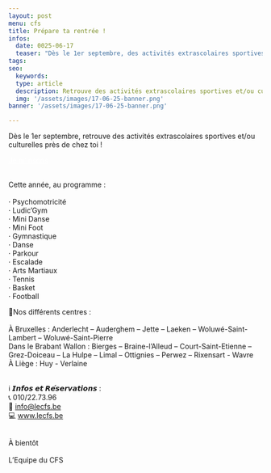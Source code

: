 ```yaml
---
layout: post
menu: cfs
title: Prépare ta rentrée !
infos:
  date: 0025-06-17
  teaser: "Dès le 1er septembre, des activités extrascolaires sportives et culturelles !"
tags:
seo:
  keywords:
  type: article
  description: Retrouve des activités extrascolaires sportives et/ou culturelles.
  img: '/assets/images/17-06-25-banner.png'
banner: '/assets/images/17-06-25-banner.png'

---
```


Dès le 1er septembre, retrouve des activités extrascolaires sportives et/ou culturelles près de chez toi !

<div class="d-flex justify-content-center mb-3">
  <a href="https://www12.iclub.be/myiclub3_CFS_register.asp?ClubID=559&LG=FR&Categorie=6" class="btn btn-info-filled m-4" style="color: #fff !important;">Je m’inscris</a>
</div>
<br>

Cette année, au programme :
<br><br>
· Psychomotricité <br>
· Ludic’Gym <br>
· Mini Danse <br>
· Mini Foot <br>
· Gymnastique <br>
· Danse <br>
· Parkour <br>
· Escalade <br>
· Arts Martiaux <br>
· Tennis <br>
· Basket <br>
· Football <br>

📍Nos différents centres : 
<br><br>
À Bruxelles : Anderlecht – Auderghem – Jette – Laeken – Woluwé-Saint-Lambert – Woluwé-Saint-Pierre<br>
Dans le Brabant Wallon : Bierges – Braine-l’Alleud – Court-Saint-Etienne – Grez-Doiceau – La Hulpe – Limal – Ottignies – Perwez – Rixensart - Wavre<br>
À Liège : Huy - Verlaine
<br><br>

ℹ️ 𝙄𝙣𝙛𝙤𝙨 𝙚𝙩 𝙍𝙚́𝙨𝙚𝙧𝙫𝙖𝙩𝙞𝙤𝙣𝙨 :<br>
📞 010/22.73.96<br>
📧 info@lecfs.be<br>
💻 www.lecfs.be<br>
<br>

À bientôt<br><br>
L’Equipe du CFS
